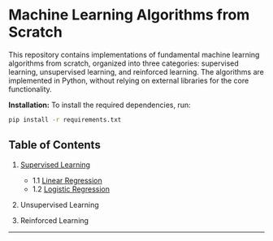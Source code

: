 # Machine Learning Algorithms from Scratch

This repository contains implementations of fundamental machine learning algorithms from scratch, organized into three categories: supervised learning, unsupervised learning, and reinforced learning. The algorithms are implemented in Python, without relying on external libraries for the core functionality.

**Installation:** To install the required dependencies, run:
   ```bash
   pip install -r requirements.txt
   ```
## Table of Contents

1. [Supervised Learning](Supervised%20Learning)
    - 1.1 [Linear Regression](https://github.com/Ayush272002/Machine-Learning-Algorithms-From-Scratch/blob/main/Supervised%20Learning/Linear%20Regression/README.md)
    - 1.2 [Logistic Regression](https://github.com/Ayush272002/Machine-Learning-Algorithms-From-Scratch/blob/main/Supervised%20Learning/Logistic%20Regression/README.md)
   
2. Unsupervised Learning
3. Reinforced Learning
---
